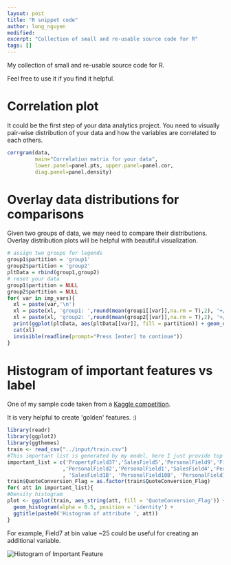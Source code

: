 ```yaml
---
layout: post
title: "R snippet code"
author: long_nguyen
modified:
excerpt: "Collection of small and re-usable source code for R"
tags: []
---
```

My collection of small and re-usable source code for R.

Feel free to use it if you find it helpful.
# Correlation plot
It could be the first step of your data analytics project. You need to visually pair-wise distribution of your data and how the variables are correlated to each others.
```R
corrgram(data,
         main="Correlation matrix for your data",
         lower.panel=panel.pts, upper.panel=panel.cor,
         diag.panel=panel.density)
```
# Overlay data distributions for comparisons
Given two groups of data, we may need to compare their distributions. Overlay distribution plots will be helpful with beautiful visualization.
```R
# assign two groups for legends
group1$partition = 'group1'
group2$partition = 'group2'
pltData = rbind(group1,group2)
# reset your data
group1$partition = NULL
group2$partition = NULL
for( var in imp_vars){
  xl = paste(var,'\n')
  xl = paste(xl, 'group1: ',round(mean(group1[[var]],na.rm = T),2), '+/-', round(sd(group1[[var]],na.rm = T),2),'\n')
  xl = paste(xl, 'group2: ',round(mean(group2[[var]],na.rm = T),2), '+/-', round(sd(group2[[var]],na.rm = T),2),'\n')
  print(ggplot(pltData, aes(pltData[[var]], fill = partition)) + geom_density(alpha = 0.2) + xlab(xl))
  cat(xl)
  invisible(readline(prompt="Press [enter] to continue"))
}
```
# Histogram of important features vs label
One of my sample code taken from a [Kaggle competition](https://www.kaggle.com/longnguyen/homesite-quote-conversion/histogram-of-important-features-vs-label).

It is very helpful to create 'golden' features. :)
```R
library(readr)
library(ggplot2)
library(ggthemes)
train <- read_csv("../input/train.csv")
#This important list is generated by my model, here I just provide top 10.
important_list = c('PropertyField37','SalesField5','PersonalField9','Field7'
                  ,'PersonalField2','PersonalField1','SalesField4','PersonalField10A'
                  , 'SalesField1B', 'PersonalField10B', 'PersonalField12')
train$QuoteConversion_Flag = as.factor(train$QuoteConversion_Flag)
for( att in important_list){
#Density histogram
plot <- ggplot(train, aes_string(att, fill = 'QuoteConversion_Flag')) +
  geom_histogram(alpha = 0.5, position = 'identity') +
  ggtitle(paste0('Histogram of attribute ', att))
}
```
For example, Field7 at bin value ~25 could be useful for creating an additional variable.

![Histogram of Important Feature](https://goo.gl/xScKjG "Histogram of Important Feature")

